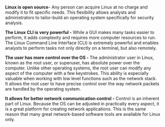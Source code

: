 **Linux is open source**- Any person can acquire Linux at no charge and modify it to fit specific needs. This flexibility allows analysts and administrators to tailor-build an operating system specifically for security analysis.

**The Linux CLI is very powerful -** While a GUI makes many tasks easier to perform, it adds complexity and requires more computer resources to run. The Linux Command Line Interface (CLI) is extremely powerful and enables analysts to perform tasks not only directly on a terminal, but also remotely.

**The user has more control over the OS -** The administrator user in Linux, known as the root user, or superuser, has absolute power over the computer. Unlike other operating systems, the root user can modify any aspect of the computer with a few keystrokes. This ability is especially valuable when working with low level functions such as the network stack. It allows the root user to have precise control over the way network packets are handled by the operating system.

**It allows for better network communication control -** Control is an inherent part of Linux. Because the OS can be adjusted in practically every aspect, it is a great platform for creating network applications. This is the same reason that many great network-based software tools are available for Linux only.